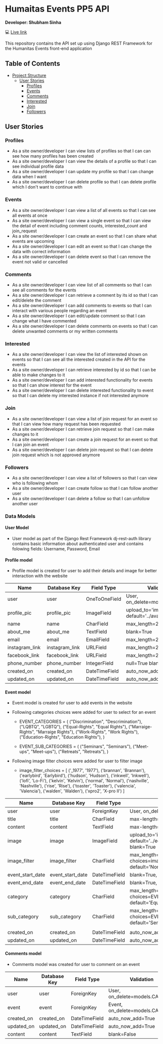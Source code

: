 # **Humaitas Events PP5 API**

**Developer: Shubham Sinha**

💻 [Live link](https://pp5-api-ref.herokuapp.com/)

This repository contains the API set up using Django REST Framework for the Humanitas Events front-end application

## Table of Contents

- [Project Structure](#project-structure)
  - [User Stories](#user-stories)
    - [Profiles](#profiles)
    - [Events](#events)
    - [Comments](#comments)
    - [Interested](#interested)
    - [Join](#join)
    - [Followers](#followers)

## User Stories

### Profiles

- As a site owner/developer I can view lists of profiles so that I can can see how many profiles has been created
- As a site owner/developer I can view the details of a profile so that I can see individual profile data
- As a site owner/developer I can update my profile so that I can change data when I want
- As a site owner/developer I can delete profile so that I can delete profile which I don't want to continue with

### Events

- As a site owner/developer I can view a list of all events so that I can see all events at once
- As a site owner/developer I can view a single event so that I can view the detail of event including comment counts, interested_count and join_request
- As a site owner/developer I can create an event so that I can share what events are upcoming
- As a site owner/developer I can edit an event so that I can change the data with correct information
- As a site owner/developer I can delete event so that I can remove the event not valid or cancelled

### Comments

- As a site owner/developer I can view list of all comments so that I can see all comments for the events
- As a site owner/developer I can retrieve a comment by its id so that I can edit/delete the comment
- As a site owner/developer I can add comments to events so that I can interact with various people regarding an event
- As a site owner/developer I can edit/update comment so that I can change what I have commented
- As a site owner/developer I can delete comments on events so that I can delete unwanted comments or my written comments

### Interested

- As a site owner/developer I can view the list of interested shown on events so that I can see all the interested created in the API for the events
- As a site owner/developer I can retrieve interested by id so that I can be able to make changes to it
- As a site owner/developer I can add interested functionality for events so that I can show interest for the event
- As a site owner/developer I can delete interested functionality to event so that I can delete my interested instance if not interested anymore

### Join

- As a site owner/developer I can view a list of join request for an event so that I can view how many request has been requested
- As a site owner/developer I can retrieve join request so that I can make changes to it
- As a site owner/developer I can create a join request for an event so that I can join an event
- As a site owner/developer I can delete join request so that I can delete join request which is not approved anymore

### Followers

- As a site owner/developer I can view a list of followers so that I can view who is following whom
- As a site owner/developer I can create follow so that I can follow another user
- As a site owner/developer I can delete a follow so that I can unfollow another user

### Data Models

#### User Model

- User model as part of the Django Rest Framework dj-rest-auth library contains basic information about authenticated user and contains folowing fields:
  Username, Password, Email

#### Profile model

- Profile model is created for user to add their details and image for better interaction with the website

| Name           | Database Key   | Field Type    | Validation                                      |
| -------------- | -------------- | ------------- | ----------------------------------------------- |
| user           | user           | OneToOneField | User, on_delete=models.CASCADE                  |
| profile_pic    | profile_pic    | ImageField    | upload_to='images/', default='../avatar_zavejy' |
| name           | name           | CharField     | max_length=255 blank=True                       |
| about_me       | about_me       | TextField     | blank=True                                      |
| email          | email          | EmailField    | max_length=255 blank=True                       |
| instagram_link | instagram_link | URLField      | max_length=200 blank=True                       |
| facebook_link  | facebook_link  | URLField      | max_length=200 blank=True                       |
| phone_number   | phone_number   | IntegerField  | null=True blank=True                            |
| created_on     | created_on     | DateTimeField | auto_now_add=True                               |
| updated_on     | updated_on     | DateTimeField | auto_now_add=True                               |

#### Event model

- Event model is created for user to add events in the website
- Following categories choices were added for user to select for an event

  - EVENT_CATEGORIES = (
    ("Discrimination", "Descrimination"),
    ("LQBTQ", "LGBTQ"),
    ("Equal-Rights", "Equal Rights"),
    ("Marraige-Rights", "Marraige Rights"),
    ("Work-Rights", "Work Rights"),
    ("Education-Rights", "Education Rights"),
    )

  - EVENT_SUB_CATEGORIES = (
    ("Seminars", "Seminars"),
    ("Meet-ups", "Meet-ups"),
    ("Retreats", "Retreats"),
    )

- Following image filter choices were added for user to filter image

  - image_filter_choices = [
    ('_1977', '1977'), ('brannan', 'Brannan'),
    ('earlybird', 'Earlybird'), ('hudson', 'Hudson'),
    ('inkwell', 'Inkwell'), ('lofi', 'Lo-Fi'),
    ('kelvin', 'Kelvin'), ('normal', 'Normal'),
    ('nashville', 'Nashville'), ('rise', 'Rise'),
    ('toaster', 'Toaster'), ('valencia', 'Valencia'),
    ('walden', 'Walden'), ('xpro2', 'X-pro II')
    ]

| Name             | Database Key     | Field Type    | Validation                                                        |
| ---------------- | ---------------- | ------------- | ----------------------------------------------------------------- |
| user             | user             | ForeignKey    | User, on_delete=models.CASCADE                                    |
| title            | title            | CharField     | max-length=255                                                    |
| content          | content          | TextField     | max-length=255                                                    |
| image            | image            | ImageField    | upload_to='images/', default='../equal-rights_o1owqr', blank=True |
| image_filter     | image_filter     | CharField     | max_length=32, choices=image_filter_choices, default='Normal'     |
| event_start_date | event_start_date | DateTimeField | blank=True, null=True                                             |
| event_end_date   | event_end_date   | DateTimeField | blank=True, null=True                                             |
| category         | category         | CharField     | max_length=50, choices=EVENT_CATEGORIES, default='Equal-Rights'   |
| sub_category     | sub_category     | CharField     | max_length=50, choices=EVENT_SUB_CATEGORIES, default='Seminars'   |
|                  |
| created_on       | created_on       | DateTimeField | auto_now_add=True                                                 |
| updated_on       | updated_on       | DateTimeField | auto_now_add=True                                                 |

#### Comments model

- Comments model was created for user to comment on an event

| Name       | Database Key | Field Type    | Validation                      |
| ---------- | ------------ | ------------- | ------------------------------- |
| user       | user         | ForeignKey    | User, on_delete=models.CASCADE  |
| event      | event        | ForeignKey    | Event, on_delete=models.CASCADE |
| created_on | created_on   | DateTimeField | auto_now_add=True               |
| updated_on | updated_on   | DateTimeField | auto_now_add=True               |
| content    | content      | TextField     | blank=False                     |
